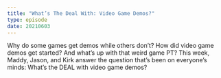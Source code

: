 ```yaml
---
title: "What’s The Deal With: Video Game Demos?"
type: episode
date: 20210603
---
```

Why do some games get demos while others don’t? How did video game demos get started? And what’s up with that weird game PT? This week, Maddy, Jason, and Kirk answer the question that’s been on everyone’s minds: What’s the DEAL with video game demos?